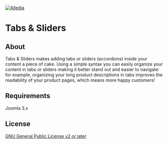 [![Alledia](https://www.alledia.com/images/logo_circle_small.png)](https://www.alledia.com)

Tabs & Sliders
============

## About

Tabs & Sliders makes adding tabs or sliders (accordions) inside your content a piece of cake. Using a simple syntax you can easily organize your content in tabs or sliders making it better stand out and easier to navigate: for example, organizing your long product descriptions in tabs improves the readability of your product pages, which means more happy customers!


## Requirements

Joomla 3.x

## License

[GNU General Public License v2 or later](http://www.gnu.org/copyleft/gpl.html)
